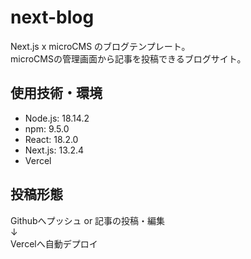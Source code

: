 # next-blog
Next.js x microCMS のブログテンプレート。<br>
microCMSの管理画面から記事を投稿できるブログサイト。<br>

## 使用技術・環境
- Node.js: 18.14.2
- npm: 9.5.0
- React: 18.2.0
- Next.js: 13.2.4
- Vercel

## 投稿形態
Githubへプッシュ or 記事の投稿・編集<br>
↓<br>
Vercelへ自動デプロイ
